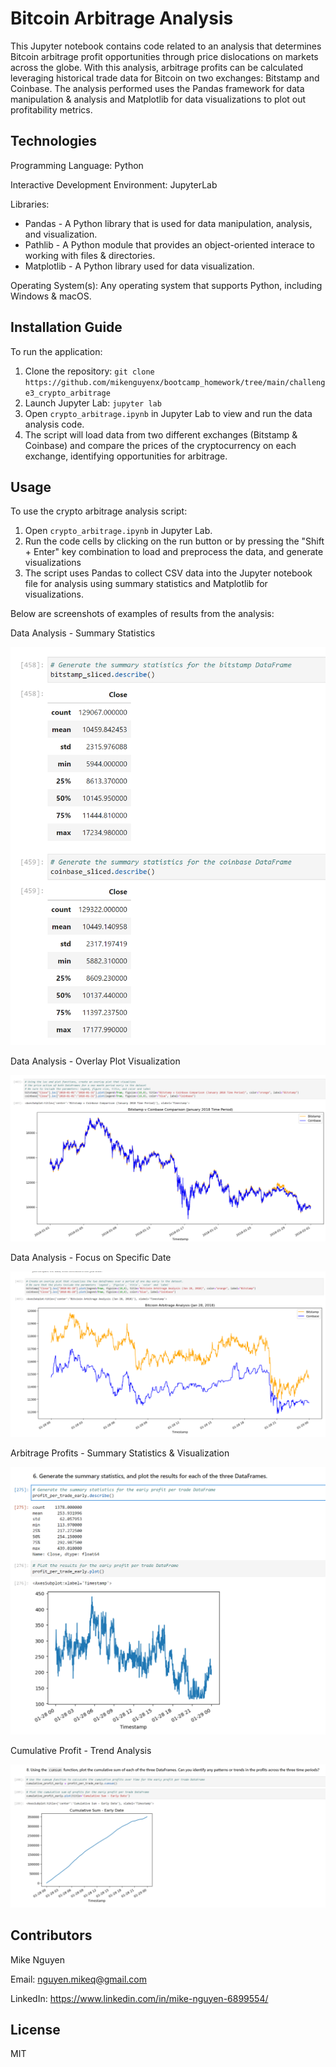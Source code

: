 # Bitcoin Arbitrage Analysis

This Jupyter notebook contains code related to an analysis that determines Bitcoin arbitrage profit opportunities through price dislocations on markets across the globe.  With this analysis, arbitrage profits can be calculated leveraging historical trade data for Bitcoin on two exchanges: Bitstamp and Coinbase. The analysis performed uses the Pandas framework for data manipulation & analysis and Matplotlib for data visualizations to plot out profitability metrics.

## Technologies

Programming Language: Python

Interactive Development Environment: JupyterLab


Libraries: 
- Pandas - A Python library that is used for data manipulation, analysis, and visualization. 
- Pathlib - A Python module that provides an object-oriented interace to working with files & directories.
- Matplotlib - A Python library used for data visualization. 

Operating System(s):  Any operating system that supports Python, including Windows & macOS.

## Installation Guide

To run the application:

1. Clone the repository: `git clone https://github.com/mikenguyenx/bootcamp_homework/tree/main/challenge3_crypto_arbitrage`
2. Launch Jupyter Lab: `jupyter lab`
3. Open `crypto_arbitrage.ipynb` in Jupyter Lab to view and run the data analysis code.
4. The script will load data from two different exchanges (Bitstamp & Coinbase) and compare the prices of the cryptocurrency on each exchange, identifying opportunities for arbitrage.


## Usage

To use the crypto arbitrage analysis script:

1. Open `crypto_arbitrage.ipynb` in Jupyter Lab.
2. Run the code cells by clicking on the run button or by pressing the "Shift + Enter" key combination to load and preprocess the data, and generate visualizations
3. The script uses Pandas to collect CSV data into the Jupyter notebook file for analysis using summary statistics and Matplotlib for visualizations.

Below are screenshots of examples of results from the analysis:

Data Analysis - Summary Statistics

![summary_statistics](https://github.com/mikenguyenx/bootcamp_homework/blob/main/challenge3_crypto_arbitrage/summary_statistics.png)

Data Analysis - Overlay Plot Visualization

![overlay_plot](https://github.com/mikenguyenx/bootcamp_homework/blob/main/challenge3_crypto_arbitrage/overlay_plot_visualization.png)

Data Analysis - Focus on Specific Date

![day_arbitrage](https://github.com/mikenguyenx/bootcamp_homework/blob/main/challenge3_crypto_arbitrage/day_arbitrage_analysis.png)

Arbitrage Profits - Summary Statistics & Visualization

![profit_per_trade](https://github.com/mikenguyenx/bootcamp_homework/blob/main/challenge3_crypto_arbitrage/profit_per_trade_visualization.png)

Cumulative Profit - Trend Analysis

![cumsum](https://github.com/mikenguyenx/bootcamp_homework/blob/main/challenge3_crypto_arbitrage/cumsum.png)


## Contributors

Mike Nguyen

Email: nguyen.mikeq@gmail.com

LinkedIn: https://www.linkedin.com/in/mike-nguyen-6899554/

## License

MIT